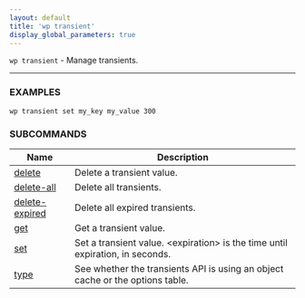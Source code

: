 ```yaml
---
layout: default
title: 'wp transient'
display_global_parameters: true
---
```


`wp transient` - Manage transients.

<hr />

### EXAMPLES

    wp transient set my_key my_value 300

### SUBCOMMANDS

<table>
	<thead>
	<tr>
		<th>Name</th>
		<th>Description</th>
	</tr>
	</thead>
	<tbody>
		<tr>
			<td><a href="/commands/transient/delete/">delete</a></td>
			<td>Delete a transient value.</td>
		</tr>
		<tr>
			<td><a href="/commands/transient/delete-all/">delete-all</a></td>
			<td>Delete all transients.</td>
		</tr>
		<tr>
			<td><a href="/commands/transient/delete-expired/">delete-expired</a></td>
			<td>Delete all expired transients.</td>
		</tr>
		<tr>
			<td><a href="/commands/transient/get/">get</a></td>
			<td>Get a transient value.</td>
		</tr>
		<tr>
			<td><a href="/commands/transient/set/">set</a></td>
			<td>Set a transient value. &lt;expiration&gt; is the time until expiration, in seconds.</td>
		</tr>
		<tr>
			<td><a href="/commands/transient/type/">type</a></td>
			<td>See whether the transients API is using an object cache or the options table.</td>
		</tr>
	</tbody>
</table>
